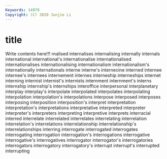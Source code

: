 ```yaml
---
Keywords: 14979
Copyright: (C) 2020 Junjie Li
---
```


# title

Write contents here!!!
rnalised
internalises 
internalising 
internally 
internals 
international 
international's 
internationalise 
internationalised 
internationalises 
internationalising
internationalism 
internationalism's 
internationally 
internationals 
interne 
interne's 
internecine 
interned 
internee 
internee's
internees 
internement 
internes 
interneship 
interneships 
internet 
interning 
internist 
internist's 
internists
internment 
internment's 
interns 
internship 
internship's 
internships 
interoffice 
interpersonal 
interplanetary 
interplay
interplay's 
interpolate 
interpolated 
interpolates 
interpolating 
interpolation 
interpolation's 
interpolations 
interpose 
interposed
interposes 
interposing 
interposition 
interposition's 
interpret 
interpretation 
interpretation's 
interpretations 
interpretative 
interpreted
interpreter 
interpreter's 
interpreters 
interpreting 
interpretive 
interprets 
interracial 
interred 
interrelate 
interrelated
interrelates 
interrelating 
interrelation 
interrelation's 
interrelations 
interrelationship 
interrelationship's 
interrelationships 
interring 
interrogate
interrogated 
interrogates 
interrogating 
interrogation 
interrogation's 
interrogations 
interrogative 
interrogative's 
interrogatives 
interrogator
interrogator's 
interrogatories 
interrogators 
interrogatory 
interrogatory's 
interrupt 
interrupt's 
interrupted 
interrupting 
